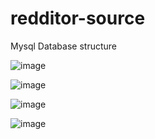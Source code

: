 # redditor-source
Mysql Database structure

![image](https://user-images.githubusercontent.com/38283208/185946946-4e0136ec-135a-40f5-97f7-378950c4b09a.png)

![image](https://user-images.githubusercontent.com/38283208/185947082-633d9a42-b757-41f5-bef7-7db47f643837.png)

![image](https://user-images.githubusercontent.com/38283208/185947149-c92a61f7-b8dc-4cb1-bd39-2d6cd6569fea.png)

![image](https://user-images.githubusercontent.com/38283208/185947231-f1650c79-e61f-48c3-9697-a0f57d7f79a6.png)


